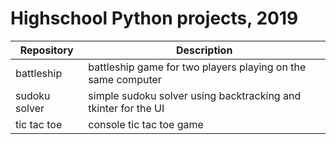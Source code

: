 # Highschool Python projects, 2019
Repository     | Description
-------------- | -------------
battleship     | battleship game for two players playing on the same computer
sudoku solver  | simple sudoku solver using backtracking and tkinter for the UI
tic tac toe    | console tic tac toe game
